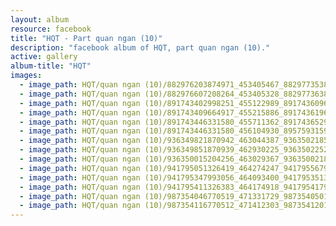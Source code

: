 ```yaml
---
layout: album
resource: facebook
title: "HQT - Part quan ngan (10)"
description: "facebook album of HQT, part quan ngan (10)."
active: gallery
album-title: "HQT"
images:
  - image_path: HQT/quan ngan (10)/882976203874971_453405467_882977353874856_3254195893917336835_n.jpg
  - image_path: HQT/quan ngan (10)/882976607208264_453405328_882977363874855_8682851164082133583_n.jpg
  - image_path: HQT/quan ngan (10)/891743402998251_455122989_891743609664897_7162710327725847677_n.jpg
  - image_path: HQT/quan ngan (10)/891743409664917_455215886_891743619664896_8269292723833859092_n.jpg
  - image_path: HQT/quan ngan (10)/891743446331580_455711362_891743652998226_5464792338677997930_n.jpg
  - image_path: HQT/quan ngan (10)/891743446331580_456104930_895759315929993_8973010912539812789_n.jpg
  - image_path: HQT/quan ngan (10)/936349821870942_463044387_936350218537569_7862349189632093901_n.jpg
  - image_path: HQT/quan ngan (10)/936349851870939_462930225_936350225204235_963874093629707444_n.jpg
  - image_path: HQT/quan ngan (10)/936350015204256_463029367_936350021870922_7790758603126774143_n.jpg
  - image_path: HQT/quan ngan (10)/941795051326419_464274247_941795567993034_3271209592473680874_n.jpg
  - image_path: HQT/quan ngan (10)/941795347993056_464093400_941795351326389_5197274842080490789_n.jpg
  - image_path: HQT/quan ngan (10)/941795411326383_464174918_941795417993049_1533255782488687458_n.jpg
  - image_path: HQT/quan ngan (10)/987354046770519_471331729_987354050103852_8848020253047744205_n.jpg
  - image_path: HQT/quan ngan (10)/987354116770512_471412303_987354120103845_6890427116665394752_n.jpg
---
```


